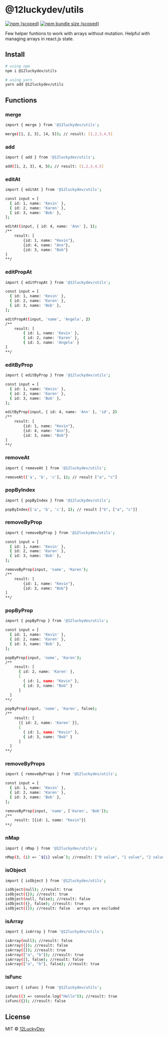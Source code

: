 # @12luckydev/utils

[![npm (scoped)](https://img.shields.io/npm/v/@12luckydev/utils)](https://www.npmjs.com/package/@12luckydev/utils)
[![npm bundle size (scoped)](https://img.shields.io/bundlephobia/min/@12luckydev/utils)](https://github.com/12LuckyDev)

Few helper funtions to work with arrays without mutation.
Helpful with managing arrays in react.js state.

## Install

```sh
# using npm
npm i @12luckydev/utils

# using yarn
yarn add @12luckydev/utils
```

## Functions

### merge

```sh
import { merge } from '@12luckydev/utils';

merge([1, 2, 3], [4, 5]); // result: [1,2,3,4,5]
```

### add

```sh
import { add } from '@12luckydev/utils';

add([1, 2, 3], 4, 5); // result: [1,2,3,4,5]
```

### editAt

```sh
import { editAt } from '@12luckydev/utils';

const input = [
  { id: 1, name: 'Kevin' },
  { id: 2, name: 'Karen' },
  { id: 3, name: 'Bob' },
];

editAt(input, { id: 4, name: 'Ann' }, 1);
/**
    result: [
        {id: 1, name: "Kevin"},
        {id: 4, name: "Ann"},
        {id: 3, name: "Bob"}
]
**/
```

### editPropAt

```sh
import { editPropAt } from '@12luckydev/utils';

const input = [
  { id: 1, name: 'Kevin' },
  { id: 2, name: 'Karen' },
  { id: 3, name: 'Bob' },
];

editPropAt(input, 'name', 'Angela', 2)
/**
    result: [
        { id: 1, name: 'Kevin' },
        { id: 2, name: 'Karen' },
        { id: 3, name: 'Angela' }
]
**/
```

### editByProp

```sh
import { editByProp } from '@12luckydev/utils';

const input = [
  { id: 1, name: 'Kevin' },
  { id: 2, name: 'Karen' },
  { id: 3, name: 'Bob' },
];

editByProp(input, { id: 4, name: 'Ann' }, 'id', 2)
/**
    result: [
        {id: 1, name: "Kevin"},
        {id: 4, name: "Ann"},
        {id: 3, name: "Bob"}
]
**/
```

### removeAt

```sh
import { removeAt } from '@12luckydev/utils';

removeAt(['a', 'b', 'c'], 1); // result ["a", "c"]
```

### popByIndex

```sh
import { popByIndex } from '@12luckydev/utils';

popByIndex(['a', 'b', 'c'], 1); // result ["b", ["a", "c"]]
```

### removeByProp

```sh
import { removeByProp } from '@12luckydev/utils';

const input = [
  { id: 1, name: 'Kevin' },
  { id: 2, name: 'Karen' },
  { id: 3, name: 'Bob' },
];

removeByProp(input, 'name', 'Karen');
/**
    result: [
        {id: 1, name: "Kevin"},
        {id: 3, name: "Bob"}
]
**/
```

### popByProp

```sh
import { popByProp } from '@12luckydev/utils';

const input = [
  { id: 1, name: 'Kevin' },
  { id: 2, name: 'Karen' },
  { id: 3, name: 'Bob' },
];

popByProp(input, 'name', 'Karen');
/**
    result: [
      { id: 2, name: 'Karen' },
      [
        { id: 1, name: "Kevin" },
        { id: 3, name: "Bob" }
      ]
  ]
**/

popByProp(input, 'name', 'Karen', false);
/**
    result: [
      [{ id: 2, name: 'Karen' }],
      [
        { id: 1, name: "Kevin" },
        { id: 3, name: "Bob" }
      ]
  ]
**/
```

### removeByProps

```sh
import { removeByProps } from '@12luckydev/utils';

const input = [
  { id: 1, name: 'Kevin' },
  { id: 2, name: 'Karen' },
  { id: 3, name: 'Bob' },
];

removeByProp(input, 'name', ['Karen', 'Bob']);
/**
    result: [{id: 1, name: "Kevin"}]
**/
```

### nMap

```sh
import { nMap } from '@12luckydev/utils';

nMap(3, (i) => `${i} value`); //result: ["0 value", "1 value", "2 value"]
```

### isObject

```sh
import { isObject } from '@12luckydev/utils';

isObject(null); //result: true
isObject({}); //result: true
isObject(null, false); //result: false
isObject({}, false); //result: true
isObject([]); //result: false - arrays are excluded
```

### isArray

```sh
import { isArray } from '@12luckydev/utils';

isArray(null); //result: false
isArray({}); //result: false
isArray([]); //result: true
isArray(["a", "b"]); //result: true
isArray([], false); //result: false
isArray(["a", "b"], false); //result: true
```

### isFunc

```sh
import { isFunc } from '@12luckydev/utils';

isFunc(() => console.log("Hello")); //result: true
isFunc({}); //result: false
```

## License

MIT © [12LuckyDev](https://github.com/12LuckyDev)
